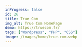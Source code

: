 ```yaml
---
inProgress: false
id: 26
title: True Com
img_alt: True Com HomePage
demo: https://truecom.fr/
tags: ["Wordpress", "PHP", "CSS"]
image: /images/home/true-com.webp
---
```

